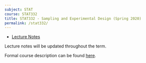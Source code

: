 ```yaml
---
subject: STAT
course: STAT332
title: STAT332 - Sampling and Experimental Design (Spring 2020)
permalink: /stat332/
---
```


- [Lecture Notes](../notes-pdf/STAT332.pdf)

Lecture notes will be updated throughout the term.

Formal course description can be found [here](https://ugradcalendar.uwaterloo.ca/courses/STAT/332).

